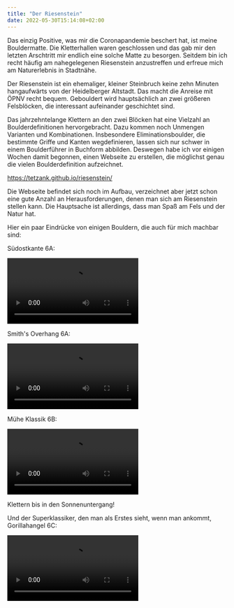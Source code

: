 ```yaml
---
title: "Der Riesenstein"
date: 2022-05-30T15:14:08+02:00
---
```


Das einzig Positive, was mir die Coronapandemie beschert hat, ist meine Bouldermatte.
Die Kletterhallen waren geschlossen und das gab mir den letzten Arschtritt mir endlich eine solche Matte zu besorgen.
Seitdem bin ich recht häufig am nahegelegenen Riesenstein anzustreffen und erfreue mich am Naturerlebnis in Stadtnähe.

Der Riesenstein ist ein ehemaliger, kleiner Steinbruch keine zehn Minuten hangaufwärts von der Heidelberger Altstadt.
Das macht die Anreise mit ÖPNV recht bequem.
Gebouldert wird hauptsächlich an zwei größeren Felsblöcken, die interessant aufeinander geschichtet sind.

Das jahrzehntelange Klettern an den zwei Blöcken hat eine Vielzahl an Boulderdefinitionen hervorgebracht.
Dazu kommen noch Unmengen Varianten und Kombinationen.
Insbesondere Eliminationsboulder, die bestimmte Griffe und Kanten wegdefinieren, lassen sich nur schwer in einem Boulderführer in Buchform abbilden.
Deswegen habe ich vor einigen Wochen damit begonnen, einen Webseite zu erstellen, die möglichst genau die vielen Boulderdefinition aufzeichnet.

https://tetzank.github.io/riesenstein/

Die Webseite befindet sich noch im Aufbau, verzeichnet aber jetzt schon eine gute Anzahl an Herausforderungen, denen man sich am Riesenstein stellen kann.
Die Hauptsache ist allerdings, dass man Spaß am Fels und der Natur hat.

Hier ein paar Eindrücke von einigen Bouldern, die auch für mich machbar sind:

Südostkante 6A:

<video controls>
<source src="/video/suedostkante.mp4" type="video/mp4" />
</video>

Smith's Overhang 6A:

<video controls>
<source src="/video/smiths_overhang.mp4" type="video/mp4" />
</video>

Mühe Klassik 6B:

<video controls>
<source src="/video/muehe_klassik.mp4" type="video/mp4" />
</video>

Klettern bis in den Sonnenuntergang!

Und der Superklassiker, den man als Erstes sieht, wenn man ankommt,
Gorillahangel 6C:

<video controls>
<source src="/video/gorillahangel.mp4" type="video/mp4" />
</video>
